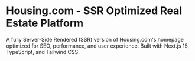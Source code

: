 # Housing.com - SSR Optimized Real Estate Platform

A fully Server-Side Rendered (SSR) version of Housing.com's homepage optimized for SEO, performance, and user experience. Built with Next.js 15, TypeScript, and Tailwind CSS.
